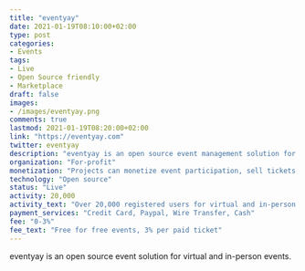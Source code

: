 ```yaml
---
title: "eventyay"
date: 2021-01-19T08:10:00+02:00
type: post
categories:
- Events
tags:
- Live
- Open Source friendly
- Marketplace
draft: false
images:
- /images/eventyay.png
comments: true
lastmod: 2021-01-19T08:20:00+02:00
link: "https://eventyay.com"
twitter: eventyay
description: "eventyay is an open source event management solution for virtual and onsite events."
organization: "For-profit"
monetization: "Projects can monetize event participation, sell tickets and sponsorships or receive donations."
technology: "Open source"
status: "Live"
activity: 20,000
activity_text: "Over 20,000 registered users for virtual and in-person events."
payment_services: "Credit Card, Paypal, Wire Transfer, Cash"
fee: "0-3%"
fee_text: "Free for free events, 3% per paid ticket"
---
```


eventyay is an open source event solution for virtual and in-person events.<!--more-->
